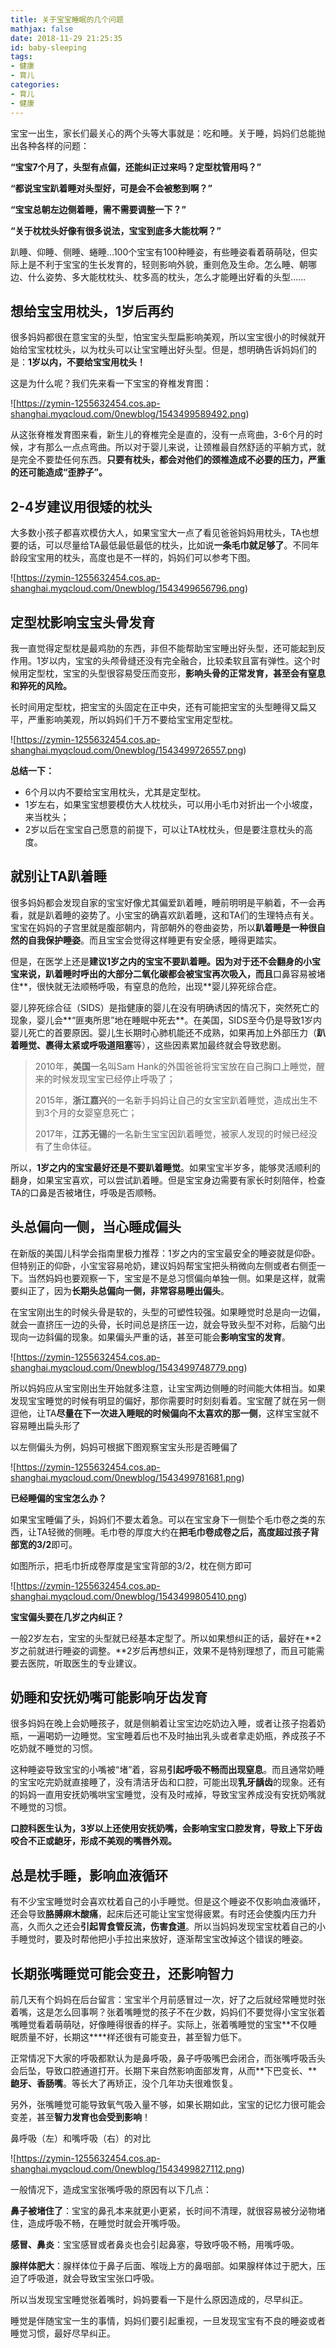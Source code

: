 ```yaml
---
title: 关于宝宝睡眠的几个问题
mathjax: false
date: 2018-11-29 21:25:35
id: baby-sleeping
tags:
- 健康
- 育儿
categories:
- 育儿
- 健康
---
```

宝宝一出生，家长们最关心的两个头等大事就是：吃和睡。关于睡，妈妈们总能抛出各种各样的问题：

**“宝宝7个月了，头型有点偏，还能纠正过来吗？定型枕管用吗？”**

**“都说宝宝趴着睡对头型好，可是会不会被憋到啊？”**

**“宝宝总朝左边侧着睡，需不需要调整一下？”**

**“关于枕枕头好像有很多说法，宝宝到底多大能枕啊？”**

<!---more--->

趴睡、仰睡、侧睡、蜷睡…100个宝宝有100种睡姿，有些睡姿看着萌萌哒，但实际上是不利于宝宝的生长发育的，轻则影响外貌，重则危及生命。怎么睡、朝哪边、什么姿势、多大能枕枕头、枕多高的枕头，怎么才能睡出好看的头型……

## 想给宝宝用枕头，1岁后再约

很多妈妈都很在意宝宝的头型，怕宝宝头型扁影响美观，所以宝宝很小的时候就开始给宝宝枕枕头，以为枕头可以让宝宝睡出好头型。但是，想明确告诉妈妈们的是：**1岁以内，不要给宝宝用枕头！**

这是为什么呢？我们先来看一下宝宝的脊椎发育图：

![https://zymin-1255632454.cos.ap-shanghai.myqcloud.com/0newblog/1543499589492.png)

从这张脊椎发育图来看，新生儿的脊椎完全是直的，没有一点弯曲，3-6个月的时候，才有那么一点点弯曲。所以对于婴儿来说，让颈椎最自然舒适的平躺方式，就是完全不要垫任何东西。**只要有枕头，都会对他们的颈椎造成不必要的压力，严重的还可能造成“歪脖子”。**

## 2-4岁建议用很矮的枕头

大多数小孩子都喜欢模仿大人，如果宝宝大一点了看见爸爸妈妈用枕头，TA也想要的话，可以尽量给TA最低最低最低的枕头，比如说**一条毛巾就足够了**。不同年龄段宝宝用的枕头，高度也是不一样的，妈妈们可以参考下图。

![https://zymin-1255632454.cos.ap-shanghai.myqcloud.com/0newblog/1543499656796.png)

## 定型枕影响宝宝头骨发育

我一直觉得定型枕是最鸡肋的东西，非但不能帮助宝宝睡出好头型，还可能起到反作用。1岁以内，宝宝的头颅骨缝还没有完全融合，比较柔软且富有弹性。这个时候用定型枕，宝宝的头型很容易受压而变形，**影响头骨的正常发育，甚至会有窒息和猝死的风险。**

长时间用定型枕，把宝宝的头固定在正中央，还有可能把宝宝的头型睡得又扁又平，严重影响美观，所以妈妈们千万不要给宝宝用定型枕。

![https://zymin-1255632454.cos.ap-shanghai.myqcloud.com/0newblog/1543499726557.png)

**总结一下：**

- 6个月以内不要给宝宝用枕头，尤其是定型枕。
- 1岁左右，如果宝宝想要模仿大人枕枕头，可以用小毛巾对折出一个小坡度，来当枕头；
- 2岁以后在宝宝自己愿意的前提下，可以让TA枕枕头，但是要注意枕头的高度。

## 就别让TA趴着睡

很多妈妈都会发现自家的宝宝好像尤其偏爱趴着睡，睡前明明是平躺着，不一会再看，就是趴着睡的姿势了。小宝宝的确喜欢趴着睡，这和TA们的生理特点有关。宝宝在妈妈的子宫里就是腹部朝内，背部朝外的卷曲姿势，所以**趴着睡是一种很自然的自我保护睡姿**。而且宝宝会觉得这样睡更有安全感，睡得更踏实。

但是，在医学上还是**建议1岁之内的宝宝不要趴着睡。因为对于还不会翻身的小宝宝来说，趴着睡时呼出的大部分二氧化碳都会被宝宝再次吸入，而且**口鼻容易被堵住**，很快就无法顺畅呼吸，有窒息的危险，出现**婴儿猝死综合症。

婴儿猝死综合征（SIDS）是指健康的婴儿在没有明确诱因的情况下，突然死亡的现象，婴儿会**“匪夷所思”地在睡眠中死去**。在美国，SIDS至今仍是导致1岁内婴儿死亡的首要原因。婴儿生长期时心肺机能还不成熟，如果再加上外部压力（**趴着睡觉、裹得太紧或呼吸道阻塞**等），这些因素累加最终就会导致悲剧。

> 2010年，**美国**一名叫Sam Hank的外国爸爸将宝宝放在自己胸口上睡觉，醒来的时候发现宝宝已经停止呼吸了；
>
> 2015年，**浙江嘉兴**的一名新手妈妈让自己的女宝宝趴着睡觉，造成出生不到3个月的女婴窒息死亡；
>
> 2017年，**江苏无锡**的一名新生宝宝因趴着睡觉，被家人发现的时候已经没有了生命体征。

所以，**1岁之内的宝宝最好还是不要趴着睡觉**。如果宝宝半岁多，能够灵活顺利的翻身，如果宝宝喜欢，可以尝试趴着睡。但是宝宝身边需要有家长时刻陪伴，检查TA的口鼻是否被堵住，呼吸是否顺畅。

## 头总偏向一侧，当心睡成偏头

在新版的美国儿科学会指南里极力推荐：1岁之内的宝宝最安全的睡姿就是仰卧。但特别正的仰卧，小宝宝容易呛奶，建议妈妈帮宝宝把头稍微向左侧或者右侧歪一下。当然妈妈也要观察一下，宝宝是不是总习惯偏向单独一侧。如果是这样，就需要纠正了，因为**长期头总偏向一侧，非常容易睡出偏头**。

在宝宝刚出生的时候头骨是软的，头型的可塑性较强。如果睡觉时总是向一边偏，就会一直挤压一边的头骨，长时间总是挤压一边，就会导致头型不对称，后脑勺出现向一边斜偏的现象。如果偏头严重的话，甚至可能会**影响宝宝的发育**。

![https://zymin-1255632454.cos.ap-shanghai.myqcloud.com/0newblog/1543499748779.png)

所以妈妈应从宝宝刚出生开始就多注意，让宝宝两边侧睡的时间能大体相当。如果发现宝宝睡觉的时候有明显的偏好，那你需要时时刻刻看着。宝宝醒了就在另一侧逗他，让TA**尽量在下一次进入睡眠的时候偏向不太喜欢的那一侧**，这样宝宝就不容易睡出扁头形了

以左侧偏头为例，妈妈可根据下图观察宝宝头形是否睡偏了

![https://zymin-1255632454.cos.ap-shanghai.myqcloud.com/0newblog/1543499781681.png)

**已经睡偏的宝宝怎么办？**

如果宝宝睡偏了头，妈妈们不要太着急。可以在宝宝身下一侧垫个毛巾卷之类的东西，让TA轻微的侧睡。毛巾卷的厚度大约在**把毛巾卷成卷之后，高度超过孩子背部宽的3/2**即可。

如图所示，把毛巾折成卷厚度是宝宝背部的3/2，枕在侧方即可

![https://zymin-1255632454.cos.ap-shanghai.myqcloud.com/0newblog/1543499805410.png)

**宝宝偏头要在几岁之内纠正？**

一般2岁左右，宝宝的头型就已经基本定型了。所以如果想纠正的话，最好在**2岁之前就进行睡姿的调整。**2岁后再想纠正，效果不是特别理想了，而且可能需要去医院，听取医生的专业建议。

## 奶睡和安抚奶嘴可能影响牙齿发育

很多妈妈在晚上会奶睡孩子，就是侧躺着让宝宝边吃奶边入睡，或者让孩子抱着奶瓶，一遍喝奶一边睡觉。宝宝睡着后也不及时抽出乳头或者拿走奶瓶，养成孩子不吃奶就不睡觉的习惯。

这种睡姿导致宝宝的小嘴被“堵”着，容易**引起呼吸不畅而出现窒息**。而且通常奶睡的宝宝吃完奶就直接睡了，没有清洁牙齿和口腔，可能出现**乳牙龋齿**的现象。还有的妈妈一直用安抚奶嘴哄宝宝睡觉，没有及时戒掉，导致宝宝养成没有安抚奶嘴就不睡觉的习惯。

**口腔科医生认为，3岁以上还使用安抚奶嘴，会影响宝宝口腔发育，导致上下牙齿咬合不正或龅牙，形成不美观的嘴唇外观。**

## 总是枕手睡，影响血液循环

有不少宝宝睡觉时会喜欢枕着自己的小手睡觉。但是这个睡姿不仅影响血液循环，还会导致**胳膊麻木酸痛**，起床后还可能让宝宝觉得疲累。有时还会使腹内压力升高，久而久之还会**引起胃食管反流，伤害食道**。所以当妈妈发现宝宝枕着自己的小手睡觉时，要及时帮他把小手拉出来放好，逐渐帮宝宝改掉这个错误的睡姿。

## 长期张嘴睡觉可能会变丑，还影响智力

前几天有个妈妈在后台留言：宝宝半个月前感冒过一次，好了之后就经常睡觉时张着嘴，这是怎么回事啊？张着嘴睡觉的孩子不在少数，妈妈们不要觉得小宝宝张着嘴睡觉看着萌萌哒，好像睡得很香的样子。实际上，张着嘴睡觉的宝宝**不仅睡眠质量不好，长期这****样还很有可能变丑，甚至智力低下。

正常情况下大家的呼吸都默认为是鼻呼吸，鼻子呼吸嘴巴会闭合，而张嘴呼吸舌头会后坠，导致口腔通道打开。长期下来自然影响面部发育，从而**下巴变长、****龅牙、香肠嘴**。等长大了再矫正，没个几年功夫很难恢复。

另外，张嘴睡觉可能导致氧气吸入量不够，如果长期如此，宝宝的记忆力很可能会变差，甚至**智力发育也会受到影响**！

鼻呼吸（左）和嘴呼吸（右）的对比

![https://zymin-1255632454.cos.ap-shanghai.myqcloud.com/0newblog/1543499827112.png)

一般情况下，造成宝宝张嘴呼吸的原因有以下几点：

**鼻子被堵住了**：宝宝的鼻孔本来就更小更紧，长时间不清理，就很容易被分泌物堵住，造成呼吸不畅，在睡觉时就会开嘴呼吸。

**感冒、鼻炎**：宝宝感冒或者鼻炎也会引起鼻塞，导致呼吸不畅，用嘴呼吸。

**腺样体肥大**：腺样体位于鼻子后面、喉咙上方的鼻咽部。如果腺样体过于肥大，压迫了呼吸道，就会导致宝宝张口呼吸。

所以当发现宝宝睡觉张着嘴时，妈妈要看一下是什么原因造成的，尽早纠正。

睡觉是伴随宝宝一生的事情，妈妈们要引起重视，一旦发现宝宝有不良的睡姿或者睡觉习惯，最好尽早纠正。